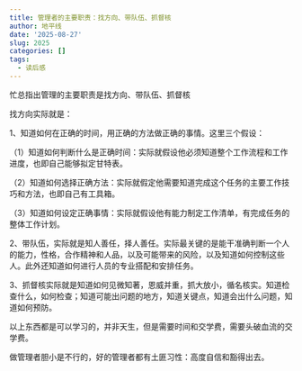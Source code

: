 ```yaml
---
title: 管理者的主要职责：找方向、带队伍、抓督核
author: 地平线
date: '2025-08-27'
slug: 2025
categories: []
tags:
  - 读后感
---
```


忙总指出管理的主要职责是找方向、带队伍、抓督核

找方向实际就是：

1、知道如何在正确的时间，用正确的方法做正确的事情。这里三个假设：

（1）知道如何判断什么是正确时间：实际就假设他必须知道整个工作流程和工作进度，也即自己能够拟定甘特表。

（2）知道如何选择正确方法：实际就假定他需要知道完成这个任务的主要工作技巧和方法，也即自己有工具箱。

（3）知道如何设定正确事情：实际就假设他有能力制定工作清单，有完成任务的整体工作计划。

2、带队伍，实际就是知人善任，择人善任。实际最关键的是能干准确判断一个人的能力，性格，合作精神和人品，以及可能带来的风险，以及知道如何控制这些人。此外还知道如何进行人员的专业搭配和安排任务。

3、抓督核实际就是知道如何见微知著，恩威并重，抓大放小，循名核实。知道检查什么，如何检查；知道可能出问题的地方，知道关键点，知道会出什么问题，知道如何预防。

以上东西都是可以学习的，并非天生，但是需要时间和交学费，需要头破血流的交学费。

做管理者胆小是不行的，好的管理者都有土匪习性：高度自信和豁得出去。
